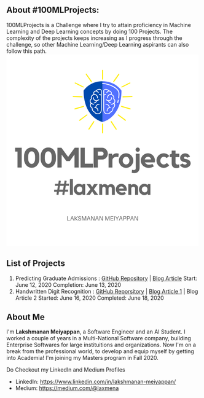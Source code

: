 <!-- # 100MLProjects -->

## About #100MLProjects:
100MLProjects is a Challenge where I try to attain proficiency in Machine Learning and Deep Learning concepts by doing 100 Projects. The complexity of the projects keeps increasing as I progress through the challenge, so other Machine Learning/Deep Learning aspirants can also follow this path.
![100 ML Projects Logo](100MLProjects.png)

## List of Projects
1. Predicting Graduate Admissions : [GitHub Repository](https://github.com/laxmena/100MLProjects/tree/master/Project1%20-%20Graduate%20Admissions%20Prediction) | [Blog Article]() 
    Start: June 12, 2020 
    Completion: June 13, 2020
2. Handwritten Digit Recognition : [GitHub Reporsitory](https://github.com/laxmena/100MLProjects/tree/master/Project2%20-%20Digit%20Recognition) | [Blog Article 1](https://medium.com/@laxmena/project2-of-100mlprojetcs-classification-mnist-digit-recognition-d9208856f1f2) | Blog Article 2
    Started: June 16, 2020
    Completed: June 18, 2020


## About Me
I'm __Lakshmanan Meiyappan__, a Software Engineer and an AI Student. I worked a couple of years in a Multi-National Software company, building Enterprise Softwares for large instituitions and organizations. Now I'm on a break from the professional world, to develop and equip myself by getting into Academia! I'm joining my Masters program in Fall 2020.

Do Checkout my LinkedIn and Medium Profiles
- LinkedIn: https://www.linkedin.com/in/lakshmanan-meiyappan/
- Medium: https://medium.com/@laxmena